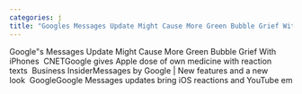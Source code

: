 ```yaml
---
categories: j
title: "Googles Messages Update Might Cause More Green Bubble Grief With iPhones  CNET"
---
```

Google"s Messages Update Might Cause More Green Bubble Grief With iPhones&nbsp;&nbsp;CNETGoogle gives Apple dose of own medicine with reaction texts&nbsp;&nbsp;Business InsiderMessages by Google | New features and a new look&nbsp;&nbsp;GoogleGoogle Messages updates bring iOS reactions and YouTube em